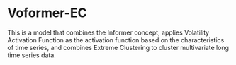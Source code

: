 # Voformer-EC
This is a model that combines the Informer concept, applies Volatility Activation Function as the activation function based on the characteristics of time series, and combines Extreme Clustering to cluster multivariate long time series data.
